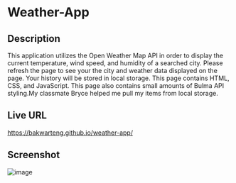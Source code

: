 # Weather-App

## Description
This application utilizes the Open Weather Map API in order to display the current temperature, wind speed, and humidity of a searched city. Please refresh the page to see your the city and weather data displayed on the page. Your history will be stored in local storage. This page contains HTML, CSS, and JavaScript. This page also contains small amounts of Bulma API styling.My classmate Bryce helped me pull my items from local storage.

## Live URL
https://bakwarteng.github.io/weather-app/

## Screenshot

![image](https://github.com/bakwarteng/weather-app/assets/162824202/750fc719-159c-4dad-97bb-ca9a5298bed0)
